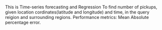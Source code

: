 This is Time-series forecasting and Regression
To find number of pickups, given location cordinates(latitude and longitude) and time, in the query reigion and surrounding regions.
Performance metrics:  Mean Absolute percentage error.
